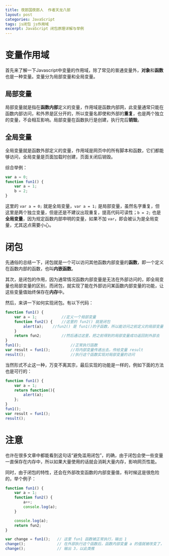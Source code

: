 ```yaml
---
title: 夜郎国夜郎人  作者天龙八部
layout: post
categories: JavaScript
tags: js闭包 js作用域
excerpt: JavaScript 闭包原理详解与举例
---
```


# 变量作用域

首先来了解一下Javascript中变量的作用域，除了常见的普通变量外，**对象**和**函数**也是一种变量。变量分为局部变量和全局变量。

## 局部变量

局部变量就是指在**函数内部**定义的变量，作用域是函数内部网，此变量通常只能在函数内部访问，和外界是区分开的，所以变量名即使和外部的**重复**，也是两个独立的变量，不会相互影响。局部变量在函数执行是创建，执行完后**销毁**。

## 全局变量

全局变量就是函数外部定义的变量，作用域是网页中的所有脚本和函数，它们都能够访问，全局变量是页面加载时创建，页面关闭后销毁。

综合举例：

``` js
var a = 0;
function fun1() {
	var a = 1;
	b = 2;
}
```

这里的 `var a = 0;` 就是全局变量，`var a = 1;` 是局部变量，虽然名字重复，但这里是两个独立变量，但是还是不建议出现重复，提高代码可读性；`b = 2;` 也是**全局变量**，因为规定函数内部申明的变量，如果不加 `var`，即会被认为是全局变量，尤其这点需要小心。

# 闭包

先通俗的总结一下，闭包就是一个可以访问其他函数内部变量的**函数**，即一个定义在函数内部的函数，也叫**内嵌函数**。

其次，是闭包的作用，因为通常情况函数内部变量是无法在外部访问的，即全局变量也局部变量的区别，而闭包，就实现了能在外部访问某函数内部变量的功能，让这些变量值始终保存在**内存**中。

然后，来讲一下如何实现闭包。有以下代码：

``` js
function fun1() {
	var a = 1;           //定义一个局部变量
	function fun2() {    //这里的 fun2() 就是闭包
		alert(a);    //fun2() 是 fun1()的子函数，所以能访问之前定义的局部变量，这个是关键
	}
	return fun2;         //然后通过这里，把之前得到的局部变量成功返回到外部去
}
fun1();                      //正常执行函数
var result = fun1();         //将内部变量传递出去，传给变量 result
result();                    //执行这个函数实现对局部变量的访问
```

当然形式不止这一种，万变不离其宗，最后实现的功能是一样的，例如下面的方法也是可行的：

``` js
function fun1() {
	var a = 1;
	return function(){
		alert(a);
	};
}
fun1();
var result = fun1();
result();
```

# 注意

也许在很多文章中都能看到这句话“避免滥用闭包”，的确，由于闭包会使一些变量一直保存在内存中，所以如果大量使用的话就会消耗大量内存，影响网页性能。

同时，由于闭包的特性，还会在外部改变函数的内部变量值，有时候这是很危险的，举个例子：

``` js
function fun1() {
    var a = 1;
    function fun2() {
        a++;
        console.log(a);
    }

    console.log(a);
    return fun2;
}

var change = fun1();   // 这里 fun1 函数被正常执行，输出 1
change();              // 在外部执行这个函数后，函数内部变量 a 的值就被改变了，输出 2
change();              // 输出 3，以此类推
```
